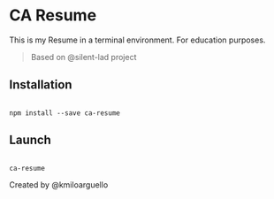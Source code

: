 # CA Resume

This is my Resume in a terminal environment. For education purposes.

> Based on @silent-lad project

## Installation


```

npm install --save ca-resume

```

## Launch

```

ca-resume

```

Created by @kmiloarguello